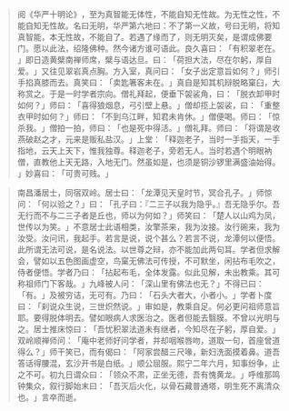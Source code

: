 
> 阅《华严十明论》​，至为真智能无体性，不能自知无性故。为无性之性，不能自知无性故。名曰无明，华严第六地曰：不了第一义故，号曰无明，将知真智能，本无性故，不能自了。若遇了缘而了，则无明灭矣，是谓成佛要门。愿以此法，绍隆佛种。然今诸方谁可语此。良久喜曰：​「有积翠老在。​」即日造黄檗南禅师席，檗与语达旦。曰：​「荷担大法，尽在尔躬，厚自爱。​」又往见翠岩真点胸。方入室，真问曰：​「女子出定意旨如何？​」师引手掐真膝而去。真笑曰：​「卖匙箸客未在。​」真自是知其机辩脱略窠臼，大称赏之。于是一时学者宗向。僧礼拜起，便垂下袈裟角，曰：​「脱衣卸甲时如何？​」师曰：​「喜得狼烟息，弓引壁上悬。​」僧却揽上袈裟，曰：​「重整衣甲时如何？​」师曰：​「不到乌江畔，知君未肯休。​」僧便喝。师曰：​「惊杀我。​」僧拍一拍，师曰：​「也是死中得活。​」僧礼拜。师曰：​「将谓是收燕破赵之才，元来是贩私盐汉。​」上堂：​「释迦老子，当时一手指天，一手指地，云天上天下，惟我独尊。释迦老子，旁若无人。当时若遇个明眼衲僧，直教他上天无路，入地无门。然虽如是，也须是铜沙锣里满盛油始得。​」妙喜曰：​「可贵可贱。​」

> 南昌潘居士，同宿双岭。居士曰：​「龙潭见天皇时节，冥合孔子。​」师惊问：​「何以验之？​」曰：​「孔子曰：『二三子以我为隐乎。』吾无隐乎尔。吾无行而不与二三子者是丘也，师以为何如？​」师笑曰：​「楚人以山鸡为凤，世传以为笑。​」不意居士此语相类，汝擎茶来，我为汝接。汝行碗来，我为汝受。汝问讯，我起手。若言是说，说个甚么？若言不说，龙潭何以便悟。此所谓无法可说，是名说法。以世尊之辩，亦不能加此两句耳。学者但求解会，譬如以五色图画虚空，鸟窠无佛法可传授，不可默坐，闲拈布毛吹之，侍者便悟。学者乃曰：​「拈起布毛，全体发露。似此见解，未出教乘。其可称祖师门下客哉。​」九峰被人问：​「深山里有佛法也无？​」不得已曰：​「有。​」及被穷诘，无可有。乃曰：​「石头大者大，小者小。​」学者卜度曰：​「刹说众生说，三世炽然说。​」审如是，教乘自足。何必更问祖师意旨耶。要得脱体明去。譬如眼病人求医治之。医者但能去翳膜。不曾以光明与之。居士推床惊曰：​「吾忧积翠法道未有继者，今知尽在子躬，厚自爱。​」双岭顺禅师问：​「庵中老师好问学者，并却咽喉唇吻，道取一句，首座曾道得么？​」师干笑已，而有偈曰：​「阿家尝醋三尺喙，新妇洗面摸着鼻。道吾答话得腰混，玄沙开书是白纸。​」顺公屈服。熙宁二年六月，知事纷争，止之不可。初九日谓众曰：​「领众不肃，正坐无德，吾有愧黄龙。​」呼维那鸣钟集众，叙行脚始末曰：​「吾灭后火化，以骨石藏普通塔，明生死不离清众也。​」言卒而逝。
